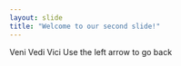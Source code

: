 ```yaml
---
layout: slide
title: "Welcome to our second slide!"
---
```

Veni Vedi Vici
Use the left arrow to go back
